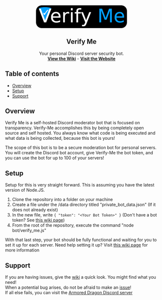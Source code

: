 <p align="center">
  <a href="https://github.com/Armored-Dragon/Verify-Me">
    <img src="https://raw.githubusercontent.com/Armored-Dragon/Verify-Me/master/img/logo.png" width="300">
  </a>
  <h2 align="center">Verify Me</h2>
  <p align="center">
    Your personal Discord server security bot.
    <br />
    <a href="https://github.com/Armored-Dragon/Verify-Me/wiki"><strong>View the Wiki</strong></a>
		 - 
	  <a href="https://armoreddragon.github.io/Verify-Me"><strong>Visit the Website</strong></a>
  </p>
</p>

## Table of contents
* [Overview](#overview)
* [Setup](#setup)
* [Support](#support)

## Overview
Verify Me is a self-hosted Discord moderator bot that is focused on transparency. Verify-Me accomplishes this by being completely open source and self hosted.
You always know what code is being executed and what data is being collected, because this bot is yours!

The scope of this bot is to be a secure moderation bot for personal servers.
You will create the Discord bot account, give Verify-Me the bot token, and you can use the bot for up to 100 of your servers!

## Setup
Setup for this is very straight forward. This is assuming you have the latest version of Node.JS.

1. Clone the repository into a folder on your machine
2. Create a file under the /data directory titled "private_bot_data.json" (If it does not already exist)
3. In the new file, write `{ "token": "<Your Bot Token>" }`  (Don't have a bot token? See [this wiki page](https://github.com/Armored-Dragon/Verify-Me/wiki/CreateABot))
4. From the root of the repository, execute the command "node bot/verify_me.js"

With that last step, your bot should be fully functional and waiting for you to set it up for each server.
Need help setting it up? Visit [this wiki page](https://github.com/Armored-Dragon/Verify-Me/wiki/CreateABot) for more information

## Support
If you are having issues, give the [wiki](https://github.com/Armored-Dragon/Verify-Me/wiki) a quick look. You might find what you need!<br>
When a potential bug arises, do not be afraid to make an [issue](https://github.com/Armored-Dragon/Verify-Me/issues)!<br>
If all else fails, you can visit the [Armored Dragon Discord server](https://armoreddragon.com/html/discord-redirect)